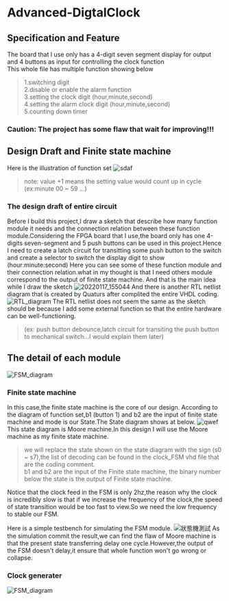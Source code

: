 # Advanced-DigtalClock
## Specification and Feature
The board that I use only has a 4-digit seven segment display for output and 4 buttons as input for controlling the clock function  
This whole file has multiple function showing below 
>1.switching digit  
>2.disable or enable the alarm function  
>3.setting the clock digit (hour,minute,second)  
>4.setting the alarm clock digit (hour,minute,second)  
>5.counting down timer  
### Caution: The project has some flaw that wait for improving!!!
## Design Draft and Finite state machine 
Here is the illustration of function set
![sdaf](https://user-images.githubusercontent.com/92795777/149643797-32dda0d8-6bfe-4e73-881b-01f7a7138fcc.png)
>note: value +1 means the setting value would count up in cycle (ex:minute 00 ~ 59 ...)  
### The design draft of entire circuit
Before I build this project,I draw a sketch that describe how many function module it needs and the connection relation between these function module.Considering the FPGA board that I use,the board only has one 4-digits seven-segment and 5 push buttons can be used in this project.Hence I need to create a latch circuit for transitting some push button to the switch and create a selector to switch the display digit to show (hour:minute:second)
Here you can see some of these function module and their connection relation.what in my thought is that I need others module correspond to the output of finite state machine.
And that is the main idea while I draw the sketch
![20220117_155044](https://user-images.githubusercontent.com/92795777/149730736-36c91e16-5f7e-4317-b84d-075312a6612b.jpg)
And there is another RTL netlist diagram that is created by Quaturs after complited the entire VHDL coding.
![RTL_diagram](https://user-images.githubusercontent.com/92795777/149730298-b1c4cb23-231f-4f78-9ad9-daaec4427643.png)
The RTL netlist does not seem the same as the sketch should be because I add some external function so that the entire hardware can be well-functioning.
>(ex: push button debounce,latch circuit for transiting the push button to mechanical switch...I would explain them later)  
## The detail of each module 
![FSM_diagram](https://user-images.githubusercontent.com/92795777/149733012-8985543b-561c-499f-a8ec-13151d603e65.png)
### Finite state machine
In this case,the finite state machine is the core of our design. According to the diagram of function set,b1 (button 1) and b2 are the input of finite state machine and mode is our State.The State diagram shows at below. 
![qwef](https://user-images.githubusercontent.com/92795777/149723582-7ead500e-b602-4751-9e52-05e3657c39ab.png)
This state diagram is Moore machine.In this design I will use the Moore machine as my finite state machine.
>we will replace the state shown on the state diagram with the sign (s0 ~ s7),the list of decoding can be found in the clock_FSM vhd file that are the coding comment.  
>b1 and b2 are the input of the Finite state machine, the binary number below the state is the output of Finite state machine.
    
Notice that the clock feed in the FSM is only 2hz,the reason why the clock is incredibly slow is that if we increase the frequency of the clock,the speed of state transition would be too fast to view.So we need the low frequency to stable our FSM.

Here is a simple testbench for simulating the FSM module.
![狀態機測試](https://user-images.githubusercontent.com/92795777/149763221-7d3a5b57-907d-473b-895f-2438e6a18904.png)
As the simulation commit the result,we can find the flaw of Moore machine is that the present state transferring delay one cycle.However,the output of the FSM doesn't delay,it ensure that whole function won't go wrong or collapse.  
### Clock generater
![FSM_diagram](https://user-images.githubusercontent.com/92795777/149765529-221adc9c-2273-46c7-ae12-e2fd43618dc0.png)
